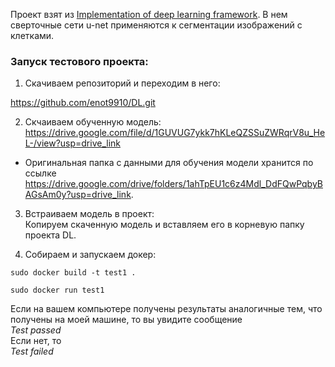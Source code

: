 Проект взят из [Implementation of deep learning framework](https://github.com/zhixuhao/unet). В нем сверточные сети u-net применяются к сегментации изображений с клетками.  

### Запуск тестового проекта:
1. Скачиваем репозиторий и переходим в него:  

https://github.com/enot9910/DL.git

2. Скчаиваем обученную модель:  
https://drive.google.com/file/d/1GUVUG7ykk7hKLeQZSSuZWRqrV8u_HeL-/view?usp=drive_link

* Оригинальная папка с данными для обучения модели хранится по ссылке https://drive.google.com/drive/folders/1ahTpEU1c6z4Mdl_DdFQwPqbyBAGsAm0y?usp=drive_link. 

3. Встраиваем модель в проект:  
Копируем скаченную модель и вставляем его в корневую папку проекта DL. 

4. Собираем и запускаем докер:  
```
sudo docker build -t test1 .
```
```
sudo docker run test1
```
Если на вашем компьютере получены результаты аналогичные тем, что получены на моей машине, то вы увидите сообщение  
*Test passed*  
Если нет, то  
*Test failed*

